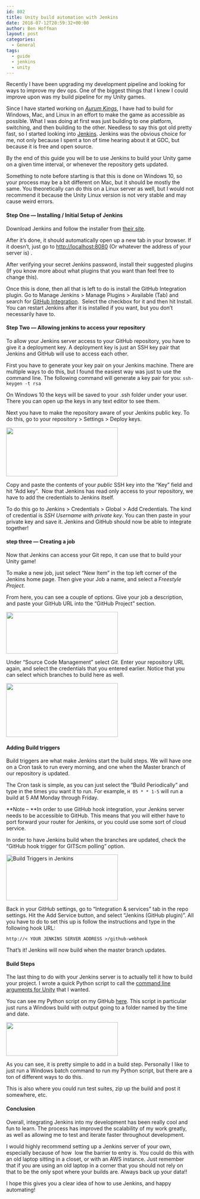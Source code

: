 ```yaml
---
id: 802
title: Unity build automation with Jenkins
date: 2018-07-12T20:59:32+00:00
author: Ben Hoffman
layout: post
categories:
  - General
tags:
  - guide
  - jenkins
  - unity
---
```

Recently I have been upgrading my development pipeline and looking for ways to improve my dev ops. One of the biggest things that I knew I could improve upon was my build pipeline for my Unity games.

Since I have started working on [_Aurum Kings_](https://store.steampowered.com/app/848460/Aurum_Kings/), I have had to build for Windows, Mac, and Linux in an effort to make the game as accessible as possible. What I was doing at first was just building to one platform, switching, and then building to the other. Needless to say this got old pretty fast, so I started looking into [Jenkins](https://jenkins.io/). Jenkins was the obvious choice for me, not only because I spent a ton of time hearing about it at GDC, but because it is free and open source.

By the end of this guide you will be to use Jenkins to build your Unity game on a given time interval, or whenever the repository gets updated.

Something to note before starting is that this is done on Windows 10, so your process may be a bit different on Mac, but it should be mostly the same. You theoretically can do this on a Linux server as well, but I would not recommend it because the Unity Linux version is not very stable and may cause weird errors.

#### Step One &#8212; Installing / Initial Setup of Jenkins

Download Jenkins and follow the installer from <a href="https://jenkins.io/download/" target="_blank" rel="noopener">their site</a>.

After it&#8217;s done, it should automatically open up a new tab in your browser. If it doesn&#8217;t, just go to <http://localhost:8080> (Or whatever the address of your server is) .

After verifying your secret Jenkins password, install their suggested plugins (If you know more about what plugins that you want than feel free to change this).

Once this is done, then all that is left to do is install the GitHub Integration plugin. Go to Manage Jenkins > Manage Plugins > Available (Tab) and search for [GitHub Integration](https://plugins.jenkins.io/github-pullrequest).  Select the checkbox for it and then hit Install. You can restart Jenkins after it is installed if you want, but you don&#8217;t necessarily have to.

#### Step Two &#8212; Allowing jenkins to access your repository

To allow your Jenkins server access to your GitHub repository, you have to give it a deployment key. A deployment key is just an SSH key pair that Jenkins and GitHub will use to access each other.

First you have to generate your key pair on your Jenkins machine. There are multiple ways to do this, but I found the easiest way was just to use the command line. The following command will generate a key pair for you: `ssh-keygen -t rsa`

On Windows 10 the keys will be saved to your .ssh folder under your user. There you can open up the keys in any text editor to see them.

Next you have to make the repository aware of your Jenkins public key. To do this, go to your repository > Settings > Deploy keys.

<a href="http://benhoffman.tech/index.php/2018/07/12/unity-build-automation-with-jenkins/deploykey/" rel="attachment wp-att-805"><img class="aligncenter size-medium wp-image-805" src="https://i2.wp.com/benhoffman.tech/wp-content/uploads/2018/07/deployKey.png?resize=300%2C131" alt="" width="300" height="131" srcset="https://i2.wp.com/benhoffman.tech/wp-content/uploads/2018/07/deployKey.png?resize=300%2C131 300w, https://i2.wp.com/benhoffman.tech/wp-content/uploads/2018/07/deployKey.png?resize=768%2C335 768w, https://i2.wp.com/benhoffman.tech/wp-content/uploads/2018/07/deployKey.png?w=1012 1012w" sizes="(max-width: 300px) 85vw, 300px" data-recalc-dims="1" /></a>

Copy and paste the contents of your _public_ SSH key into the &#8220;Key&#8221; field and hit &#8220;Add key&#8221;.  Now that Jenkins has read only access to your repository, we have to add the credentials to Jenkins itself.

To do this go to Jenkins > Credentials > Global > Add Credentials. The kind of credential is _SSH Username with private key_. You can then paste in your private key and save it. Jenkins and GitHub should now be able to integrate together!

#### step three &#8212; Creating a job

Now that Jenkins can access your Git repo, it can use that to build your Unity game!

To make a new job, just select &#8220;New Item&#8221; in the top left corner of the Jenkins home page. Then give your Job a name, and select a _Freestyle Project._

From here, you can see a couple of options. Give your job a description, and paste your GitHub URL into the &#8220;GitHub Project&#8221; section.

<a href="http://benhoffman.tech/index.php/2018/07/12/unity-build-automation-with-jenkins/description/" rel="attachment wp-att-807"><img class="aligncenter size-medium wp-image-807" src="https://i1.wp.com/benhoffman.tech/wp-content/uploads/2018/07/description.png?resize=300%2C112" alt="" width="300" height="112" srcset="https://i1.wp.com/benhoffman.tech/wp-content/uploads/2018/07/description.png?resize=300%2C112 300w, https://i1.wp.com/benhoffman.tech/wp-content/uploads/2018/07/description.png?resize=768%2C287 768w, https://i1.wp.com/benhoffman.tech/wp-content/uploads/2018/07/description.png?w=936 936w" sizes="(max-width: 300px) 85vw, 300px" data-recalc-dims="1" /></a>

Under &#8220;Source Code Management&#8221; select _Git._ Enter your repository URL again, and select the credentials that you entered earlier. Notice that you can select which branches to build here as well.

<a href="http://benhoffman.tech/index.php/2018/07/12/unity-build-automation-with-jenkins/sourcecodemanagement/" rel="attachment wp-att-812"><img class="aligncenter size-medium wp-image-812" src="https://i0.wp.com/benhoffman.tech/wp-content/uploads/2018/07/sourceCodeManagement.png?resize=300%2C144" alt="" width="300" height="144" srcset="https://i0.wp.com/benhoffman.tech/wp-content/uploads/2018/07/sourceCodeManagement.png?resize=300%2C144 300w, https://i0.wp.com/benhoffman.tech/wp-content/uploads/2018/07/sourceCodeManagement.png?resize=768%2C370 768w, https://i0.wp.com/benhoffman.tech/wp-content/uploads/2018/07/sourceCodeManagement.png?w=912 912w" sizes="(max-width: 300px) 85vw, 300px" data-recalc-dims="1" /></a>

#### Adding Build triggers

Build triggers are what make Jenkins start the build steps. We will have one on a Cron task to run every morning, and one when the Master branch of our repository is updated.

The Cron task is simple, as you can just select the &#8220;Build Periodically&#8221; and type in the times you want it to run. For example, `H 05 * * 1-5` will run a build at 5 AM Monday through Friday.

**Note &#8211; **In order to use GitHub hook integration, your Jenkins server needs to be accessible to GitHub. This means that you will either have to port forward your router for Jenkins, or you could use some sort of cloud service.

In order to have Jenkins build when the branches are updated, check the &#8220;GitHub hook trigger for GITScm polling&#8221; option.

<a href="http://benhoffman.tech/index.php/2018/07/12/unity-build-automation-with-jenkins/buildtriggers/" rel="attachment wp-att-814"><img class="aligncenter size-medium wp-image-814" src="https://i1.wp.com/benhoffman.tech/wp-content/uploads/2018/07/buildTriggers.png?resize=300%2C123" alt="Build Triggers in Jenkins" width="300" height="123" srcset="https://i1.wp.com/benhoffman.tech/wp-content/uploads/2018/07/buildTriggers.png?resize=300%2C123 300w, https://i1.wp.com/benhoffman.tech/wp-content/uploads/2018/07/buildTriggers.png?resize=768%2C315 768w, https://i1.wp.com/benhoffman.tech/wp-content/uploads/2018/07/buildTriggers.png?w=933 933w" sizes="(max-width: 300px) 85vw, 300px" data-recalc-dims="1" /></a>

Back in your GitHub settings, go to &#8220;Integration & services&#8221; tab in the repo settings. Hit the Add Service button, and select &#8220;Jenkins (GitHub plugin)&#8221;. All you have to do to set this up is follow the instructions and type in the following hook URL:

`http://< YOUR JENKINS SERVER ADDRESS >/github-webhook`

That&#8217;s it! Jenkins will now build when the master branch updates.

#### Build Steps

The last thing to do with your Jenkins server is to actually tell it how to build your project. I wrote a quick Python script to call the <a href="https://docs.unity3d.com/Manual/CommandLineArguments.html" target="_blank" rel="noopener">command line arguments for Unity</a> that I wanted.

You can see my Python script on my GitHub <a href="https://github.com/BenjaFriend/AurumKings-Build" target="_blank" rel="noopener">here</a>. This script in particular just runs a Windows build with output going to a folder named by the time and date.

<a href="http://benhoffman.tech/index.php/2018/07/12/unity-build-automation-with-jenkins/buildste/" rel="attachment wp-att-808"><img class="aligncenter size-medium wp-image-808" src="https://i0.wp.com/benhoffman.tech/wp-content/uploads/2018/07/buildSte.png?resize=300%2C90" alt="" width="300" height="90" srcset="https://i0.wp.com/benhoffman.tech/wp-content/uploads/2018/07/buildSte.png?resize=300%2C90 300w, https://i0.wp.com/benhoffman.tech/wp-content/uploads/2018/07/buildSte.png?resize=768%2C229 768w, https://i0.wp.com/benhoffman.tech/wp-content/uploads/2018/07/buildSte.png?resize=1024%2C306 1024w, https://i0.wp.com/benhoffman.tech/wp-content/uploads/2018/07/buildSte.png?resize=1200%2C358 1200w, https://i0.wp.com/benhoffman.tech/wp-content/uploads/2018/07/buildSte.png?w=1433 1433w" sizes="(max-width: 300px) 85vw, 300px" data-recalc-dims="1" /></a>

As you can see, it is pretty simple to add in a build step. Personally I like to just run a Windows batch command to run my Python script, but there are a ton of different ways to do this.

This is also where you could run test suites, zip up the build and post it somewhere, etc.

#### Conclusion

Overall, integrating Jenkins into my development has been really cool and fun to learn. The process has improved the scalability of my work greatly, as well as allowing me to test and iterate faster throughout development.

I would highly recommend setting up a Jenkins server of your own, especially because of how  low the barrier to entry is. You could do this with an old laptop sitting in a closet, or with an AWS instance. Just remember that if you are using an old laptop in a corner that you should not rely on that to be the only spot where your builds are. Always back up your data!!

I hope this gives you a clear idea of how to use Jenkins, and happy automating!

